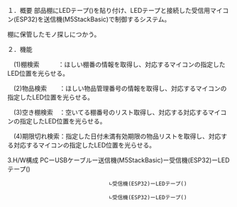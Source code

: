 １．概要
部品棚にLEDテープ()を貼り付け、LEDテープと接続した受信用マイコン(ESP32)を送信機(M5StackBasic)で制御するシステム。

棚に保管したモノ探しにつかう。


２．機能

　(1)棚検索　　　：ほしい棚番の情報を取得し、対応するマイコンの指定したLED位置を光らせる。

　(2)物品検索　　：ほしい物品管理番号の情報を取得し、対応するマイコンの指定したLED位置を光らせる。

　(3)空き棚検索　：空いてる棚番号のリスト取得し、対応する対応するマイコンの指定したLED位置を光らせる。

　(4)期限切れ検索：指定した日付未満有効期限の物品リストを取得し、対応する対応するマイコンの指定したLED位置を光らせる。



3.H/W構成
PCーUSBケーブルー送信機(M5StackBasic)ー受信機(ESP32)ーLEDテープ()

                                    ∟受信機(ESP32)ーLEDテープ()
                                    
                                    ∟受信機(ESP32)ーLEDテープ()

